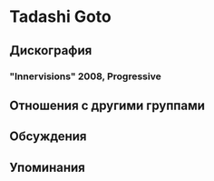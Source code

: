 # Tadashi Goto



## Дискография

### "Innervisions" 2008, Progressive




## Отношения с другими группами


## Обсуждения


## Упоминания

